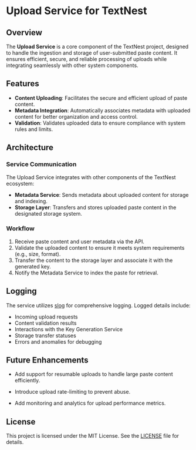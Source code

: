 # Upload Service for TextNest

## Overview

The **Upload Service** is a core component of the TextNest project, designed to handle the ingestion and storage of user-submitted paste content. It ensures efficient, secure, and reliable processing of uploads while integrating seamlessly with other system components.

## Features

- **Content Uploading**: Facilitates the secure and efficient upload of paste content.
- **Metadata Integration**: Automatically associates metadata with uploaded content for better organization and access control.
- **Validation**: Validates uploaded data to ensure compliance with system rules and limits.

## Architecture

### Service Communication

The Upload Service integrates with other components of the TextNest ecosystem:

- **Metadata Service**: Sends metadata about uploaded content for storage and indexing.
- **Storage Layer**: Transfers and stores uploaded paste content in the designated storage system.

### Workflow

1. Receive paste content and user metadata via the API.
2. Validate the uploaded content to ensure it meets system requirements (e.g., size, format).
3. Transfer the content to the storage layer and associate it with the generated key.
4. Notify the Metadata Service to index the paste for retrieval.

## Logging

The service utilizes [slog](https://pkg.go.dev/log/slog) for comprehensive logging. Logged details include:

- Incoming upload requests
- Content validation results
- Interactions with the Key Generation Service
- Storage transfer statuses
- Errors and anomalies for debugging

## Future Enhancements

- Add support for resumable uploads to handle large paste content efficiently.


- Introduce upload rate-limiting to prevent abuse.
- Add monitoring and analytics for upload performance metrics.

## License

This project is licensed under the MIT License. See the [LICENSE](https://github.com/NesterovYehor/textnest/blob/main/LICENSE) file for details.

